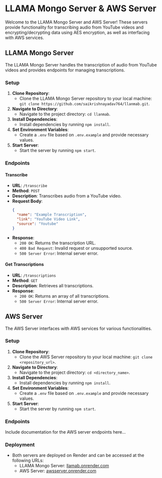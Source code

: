 # LLAMA Mongo Server & AWS Server

Welcome to the LLAMA Mongo Server and AWS Server! These servers provide functionality for transcribing audio from YouTube videos and encrypting/decrypting data using AES encryption, as well as interfacing with AWS services.

## LLAMA Mongo Server

The LLAMA Mongo Server handles the transcription of audio from YouTube videos and provides endpoints for managing transcriptions.

### Setup

1. **Clone Repository**: 
   - Clone the LLAMA Mongo Server repository to your local machine: `git clone https://github.com/saikrishnayadav764/llanmab.git`.
2. **Navigate to Directory**: 
   - Navigate to the project directory: `cd llanmab`.
3. **Install Dependencies**: 
   - Install dependencies by running `npm install`.
4. **Set Environment Variables**: 
   - Create a `.env` file based on `.env.example` and provide necessary values.
5. **Start Server**: 
   - Start the server by running `npm start`.

### Endpoints

#### Transcribe

- **URL**: `/transcribe`
- **Method**: `POST`
- **Description**: Transcribes audio from a YouTube video.
- **Request Body**:
  ```json
  {
    "name": "Example Transcription",
    "link": "YouTube Video Link",
    "source": "Youtube"
  }
  ```
- **Response**:
  - `200 OK`: Returns the transcription URL.
  - `400 Bad Request`: Invalid request or unsupported source.
  - `500 Server Error`: Internal server error.

#### Get Transcriptions

- **URL**: `/transcriptions`
- **Method**: `GET`
- **Description**: Retrieves all transcriptions.
- **Response**:
  - `200 OK`: Returns an array of all transcriptions.
  - `500 Server Error`: Internal server error.

## AWS Server

The AWS Server interfaces with AWS services for various functionalities.

### Setup

1. **Clone Repository**: 
   - Clone the AWS Server repository to your local machine: `git clone <repository_url>`.
2. **Navigate to Directory**: 
   - Navigate to the project directory: `cd <directory_name>`.
3. **Install Dependencies**: 
   - Install dependencies by running `npm install`.
4. **Set Environment Variables**: 
   - Create a `.env` file based on `.env.example` and provide necessary values.
5. **Start Server**: 
   - Start the server by running `npm start`.

### Endpoints

Include documentation for the AWS server endpoints here...

### Deployment

- Both servers are deployed on Render and can be accessed at the following URLs:
  - LLAMA Mongo Server: [llamab.onrender.com](https://llamab.onrender.com/)
  - AWS Server: [awsserver.onrender.com](https://awsserver.onrender.com/)
